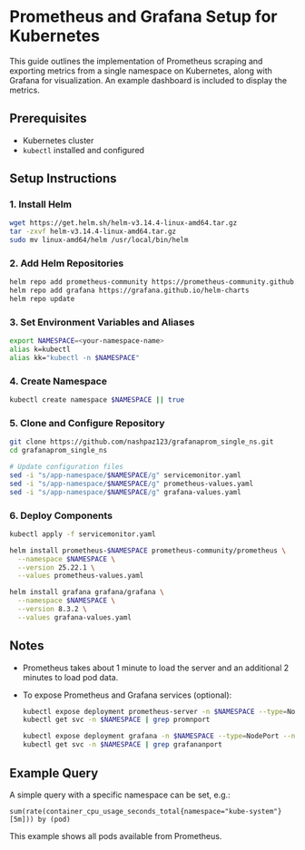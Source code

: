 # Prometheus and Grafana Setup for Kubernetes

This guide outlines the implementation of Prometheus scraping and exporting metrics from a single namespace on Kubernetes, along with Grafana for visualization. An example dashboard is included to display the metrics.

## Prerequisites

- Kubernetes cluster
- `kubectl` installed and configured

## Setup Instructions

### 1. Install Helm

```bash
wget https://get.helm.sh/helm-v3.14.4-linux-amd64.tar.gz
tar -zxvf helm-v3.14.4-linux-amd64.tar.gz
sudo mv linux-amd64/helm /usr/local/bin/helm
```

### 2. Add Helm Repositories

```bash
helm repo add prometheus-community https://prometheus-community.github.io/helm-charts
helm repo add grafana https://grafana.github.io/helm-charts
helm repo update
```

### 3. Set Environment Variables and Aliases

```bash
export NAMESPACE=<your-namespace-name>
alias k=kubectl
alias kk="kubectl -n $NAMESPACE"
```

### 4. Create Namespace

```bash
kubectl create namespace $NAMESPACE || true
```

### 5. Clone and Configure Repository

```bash
git clone https://github.com/nashpaz123/grafanaprom_single_ns.git
cd grafanaprom_single_ns

# Update configuration files
sed -i "s/app-namespace/$NAMESPACE/g" servicemonitor.yaml
sed -i "s/app-namespace/$NAMESPACE/g" prometheus-values.yaml
sed -i "s/app-namespace/$NAMESPACE/g" grafana-values.yaml
```

### 6. Deploy Components

```bash
kubectl apply -f servicemonitor.yaml

helm install prometheus-$NAMESPACE prometheus-community/prometheus \
  --namespace $NAMESPACE \
  --version 25.22.1 \
  --values prometheus-values.yaml

helm install grafana grafana/grafana \
  --namespace $NAMESPACE \
  --version 8.3.2 \
  --values grafana-values.yaml
```

## Notes

- Prometheus takes about 1 minute to load the server and an additional 2 minutes to load pod data.
- To expose Prometheus and Grafana services (optional):

  ```bash
  kubectl expose deployment prometheus-server -n $NAMESPACE --type=NodePort --name promnport
  kubectl get svc -n $NAMESPACE | grep promnport

  kubectl expose deployment grafana -n $NAMESPACE --type=NodePort --name grafananport
  kubectl get svc -n $NAMESPACE | grep grafananport
  ```

## Example Query

A simple query with a specific namespace can be set, e.g.:

```
sum(rate(container_cpu_usage_seconds_total{namespace="kube-system"}[5m])) by (pod)
```

This example shows all pods available from Prometheus.
